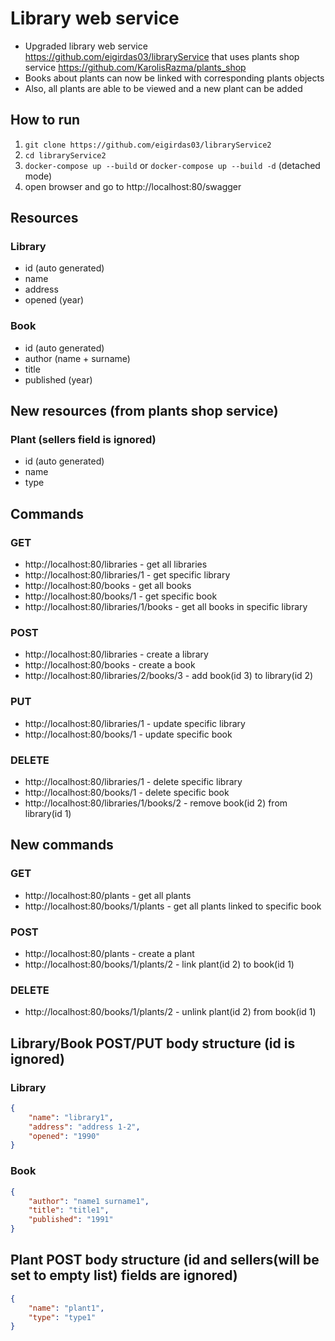 # Library web service
* Upgraded library web service https://github.com/eigirdas03/libraryService that uses plants shop service https://github.com/KarolisRazma/plants_shop
* Books about plants can now be linked with corresponding plants objects
* Also, all plants are able to be viewed and a new plant can be added

## How to run
1. `git clone https://github.com/eigirdas03/libraryService2`
2. `cd libraryService2`
3. `docker-compose up --build` or `docker-compose up --build -d` (detached mode)
4. open browser and go to http://localhost:80/swagger
   

## Resources

### Library
* id (auto generated)
* name
* address
* opened (year)

### Book

* id (auto generated)
* author (name + surname)
* title
* published (year)

## New resources (from plants shop service)

### Plant (sellers field is ignored)
* id (auto generated)
* name
* type

## Commands

### GET
* http://localhost:80/libraries - get all libraries
* http://localhost:80/libraries/1 - get specific library
* http://localhost:80/books - get all books
* http://localhost:80/books/1 - get specific book
* http://localhost:80/libraries/1/books - get all books in specific library

### POST
* http://localhost:80/libraries - create a library
* http://localhost:80/books - create a book
* http://localhost:80/libraries/2/books/3 - add book(id 3) to library(id 2)

### PUT
* http://localhost:80/libraries/1 - update specific library
* http://localhost:80/books/1 - update specific book

### DELETE
* http://localhost:80/libraries/1 - delete specific library
* http://localhost:80/books/1 - delete specific book
* http://localhost:80/libraries/1/books/2 - remove book(id 2) from library(id 1)


## New commands

### GET

* http://localhost:80/plants - get all plants
* http://localhost:80/books/1/plants - get all plants linked to specific book


### POST

* http://localhost:80/plants - create a plant
* http://localhost:80/books/1/plants/2 - link plant(id 2) to book(id 1)


### DELETE

* http://localhost:80/books/1/plants/2 - unlink plant(id 2) from book(id 1)


## Library/Book POST/PUT body structure (id is ignored)

### Library
```json
{
    "name": "library1",
    "address": "address 1-2",
    "opened": "1990"
}
```

### Book
```json
{
    "author": "name1 surname1",
    "title": "title1",
    "published": "1991"
}
```

## Plant POST body structure (id and sellers(will be set to empty list) fields are ignored)
```json
{
    "name": "plant1",
    "type": "type1"
}
```
